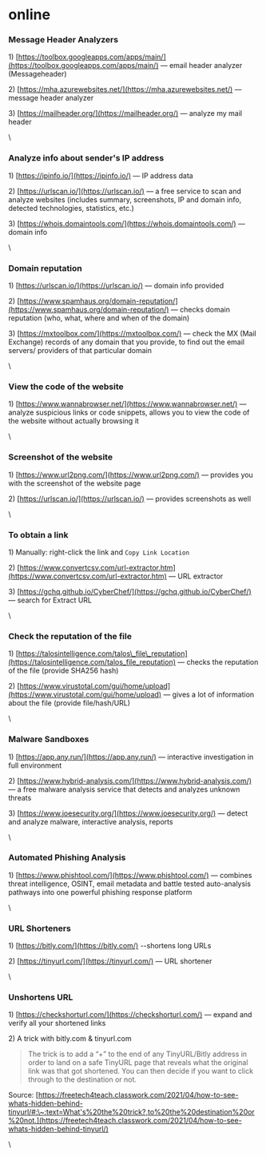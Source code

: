 # online

### Message Header Analyzers

1\) [https://toolbox.googleapps.com/apps/main/](https://toolbox.googleapps.com/apps/main/) — email header analyzer (Messageheader)

2\) [https://mha.azurewebsites.net/](https://mha.azurewebsites.net/) — message header analyzer

3\) [https://mailheader.org/](https://mailheader.org/) — analyze my mail header

\


### Analyze info about sender's IP address

1\) [https://ipinfo.io/](https://ipinfo.io/) — IP address data

2\) [https://urlscan.io/](https://urlscan.io/) — a free service to scan and analyze websites (includes summary, screenshots, IP and domain info, detected technologies, statistics, etc.)

3\) [https://whois.domaintools.com/](https://whois.domaintools.com/) — domain info

\


### Domain reputation

1\) [https://urlscan.io/](https://urlscan.io/) — domain info provided

2\) [https://www.spamhaus.org/domain-reputation/](https://www.spamhaus.org/domain-reputation/) — checks domain reputation (who, what, where and when of the domain)

3\) [https://mxtoolbox.com/](https://mxtoolbox.com/) — check the MX (Mail Exchange) records of any domain that you provide, to find out the email servers/ providers of that particular domain

\


### View the code of the website

1\) [https://www.wannabrowser.net/](https://www.wannabrowser.net/) — analyze suspicious links or code snippets, allows you to view the code of the website without actually browsing it

\


### Screenshot of the website

1\) [https://www.url2png.com/](https://www.url2png.com/) — provides you with the screenshot of the website page

2\) [https://urlscan.io/](https://urlscan.io/) — provides screenshots as well&#x20;

\


### To obtain a link

1\) Manually: right-click the link and `Copy Link Location`

2\) [https://www.convertcsv.com/url-extractor.htm](https://www.convertcsv.com/url-extractor.htm) — URL extractor

3\) [https://gchq.github.io/CyberChef/](https://gchq.github.io/CyberChef/) — search for Extract URL

\


### Check the reputation of the file

1\) [https://talosintelligence.com/talos\_file\_reputation](https://talosintelligence.com/talos_file_reputation) — checks the reputation of the file (provide SHA256 hash)

2\) [https://www.virustotal.com/gui/home/upload](https://www.virustotal.com/gui/home/upload) — gives a lot of information about the file (provide file/hash/URL)

\


### Malware Sandboxes

1\) [https://app.any.run/](https://app.any.run/) — interactive investigation in full environment

2\) [https://www.hybrid-analysis.com/](https://www.hybrid-analysis.com/) — a free malware analysis service that detects and analyzes unknown threats

3\) [https://www.joesecurity.org/](https://www.joesecurity.org/) — detect and analyze malware, interactive analysis, reports

\


### Automated Phishing Analysis

1\) [https://www.phishtool.com/](https://www.phishtool.com/) — combines threat intelligence, OSINT, email metadata and battle tested auto-analysis pathways into one powerful phishing response platform

\


### URL Shorteners

1\) [https://bitly.com/](https://bitly.com/) --shortens long URLs

2\) [https://tinyurl.com/](https://tinyurl.com/) — URL shortener

\


### Unshortens URL

1\) [https://checkshorturl.com/](https://checkshorturl.com/) — expand and verify all your shortened links

2\) A trick with bitly.com & tinyurl.com

> The trick is to add a “+” to the end of any TinyURL/Bitly address in order to land on a safe TinyURL page that reveals what the original link was that got shortened. You can then decide if you want to click through to the destination or not.

Source: [https://freetech4teach.classwork.com/2021/04/how-to-see-whats-hidden-behind-tinyurl/#:\~:text=What's%20the%20trick?,to%20the%20destination%20or%20not.](https://freetech4teach.classwork.com/2021/04/how-to-see-whats-hidden-behind-tinyurl/)

\

